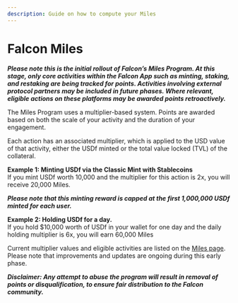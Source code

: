 ```yaml
---
description: Guide on how to compute your Miles
---
```


# Falcon Miles

_**Please note this is the initial rollout of Falcon’s Miles Program. At this stage, only core activities within the Falcon App such as minting, staking, and restaking are being tracked for points. Activities involving external protocol partners may be included in future phases. Where relevant, eligible actions on these platforms may be awarded points retroactively.**_

The Miles Program uses a multiplier-based system. Points are awarded based on both the scale of your activity and the duration of your engagement.

Each action has an associated multiplier, which is applied to the USD value of that activity, either the USDf minted or the total value locked (TVL) of the collateral.

**Example 1: Minting USDf via the Classic Mint with Stablecoins**\
If you mint USDf worth 10,000 and the multiplier for this action is 2x, you will receive 20,000 Miles.

_**Please note that this minting reward is capped at the first 1,000,000 USDf minted for each user.**_

**Example 2: Holding USDf for a day.** \
If you hold $10,000 worth of USDf in your wallet for one day and the daily holding multiplier is 6x, you will earn 60,000 Miles

Current multiplier values and eligible activities are listed on the [Miles page](https://app.falcon.finance/miles). Please note that improvements and updates are ongoing during this early phase.

_**Disclaimer: Any attempt to abuse the program will result in removal of points or disqualification, to ensure fair distribution to the Falcon community.**_
